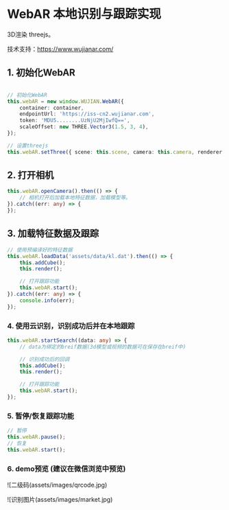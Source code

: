 # WebAR 本地识别与跟踪实现

3D渲染 threejs。

技术支持：https://www.wujianar.com/

## 1. 初始化WebAR
```typescript

// 初始化WebAR
this.webAR = new window.WUJIAN.WebAR({
    container: container,
    endpointUrl: 'https://iss-cn2.wujianar.com',
    token: 'MDU5........UzNjU2MjIwfQ==',
    scaleOffset: new THREE.Vector3(1.5, 3, 4),
});

// 设置threejs
this.webAR.setThree({ scene: this.scene, camera: this.camera, renderer: this.renderer });

```

## 2. 打开相机
```typescript
this.webAR.openCamera().then(() => {
    // 相机打开后加载本地特征数据，加载模型等。
}).catch((err: any) => {
});
```

## 3. 加载特征数据及跟踪
```typescript
// 使用预编译好的特征数据
this.webAR.loadData('assets/data/kl.dat').then(() => {
    this.addCube();
    this.render();

    // 打开跟踪功能
    this.webAR.start();
}).catch((err: any) => {
    console.info(err);
});
```

### 4. 使用云识别，识别成功后并在本地跟踪
```typescript
this.webAR.startSearch((data: any) => {
    // data为绑定的breif数据(3d模型或视频的数据可在保存在breif中)

    // 识别成功后的回调
    this.addCube();
    this.render();

    // 打开跟踪功能
    this.webAR.start();
});
```

### 5. 暂停/恢复跟踪功能
```typescript
// 暂停
this.webAR.pause();
// 恢复
this.webAR.start();
```

### 6. demo预览 (建议在微信浏览中预览)

![二级码(assets/images/qrcode.jpg)

![识别图片(assets/images/market.jpg)